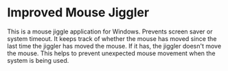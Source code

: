 # Improved Mouse Jiggler
This is a mouse jiggle application for Windows.  Prevents screen saver or system timeout.  It keeps track of whether 
the mouse has moved since the last time the jiggler has moved the mouse.  If it has, the jiggler doesn't move the mouse.
This helps to prevent unexpected mouse movement when the system is being used.
